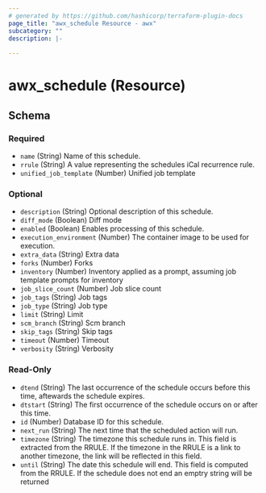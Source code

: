 ```yaml
---
# generated by https://github.com/hashicorp/terraform-plugin-docs
page_title: "awx_schedule Resource - awx"
subcategory: ""
description: |-
  
---
```


# awx_schedule (Resource)





<!-- schema generated by tfplugindocs -->
## Schema

### Required

- `name` (String) Name of this schedule.
- `rrule` (String) A value representing the schedules iCal recurrence rule.
- `unified_job_template` (Number) Unified job template

### Optional

- `description` (String) Optional description of this schedule.
- `diff_mode` (Boolean) Diff mode
- `enabled` (Boolean) Enables processing of this schedule.
- `execution_environment` (Number) The container image to be used for execution.
- `extra_data` (String) Extra data
- `forks` (Number) Forks
- `inventory` (Number) Inventory applied as a prompt, assuming job template prompts for inventory
- `job_slice_count` (Number) Job slice count
- `job_tags` (String) Job tags
- `job_type` (String) Job type
- `limit` (String) Limit
- `scm_branch` (String) Scm branch
- `skip_tags` (String) Skip tags
- `timeout` (Number) Timeout
- `verbosity` (String) Verbosity

### Read-Only

- `dtend` (String) The last occurrence of the schedule occurs before this time, aftewards the schedule expires.
- `dtstart` (String) The first occurrence of the schedule occurs on or after this time.
- `id` (Number) Database ID for this schedule.
- `next_run` (String) The next time that the scheduled action will run.
- `timezone` (String) The timezone this schedule runs in. This field is extracted from the RRULE. If the timezone in the RRULE is a link to another timezone, the link will be reflected in this field.
- `until` (String) The date this schedule will end. This field is computed from the RRULE. If the schedule does not end an emptry string will be returned
